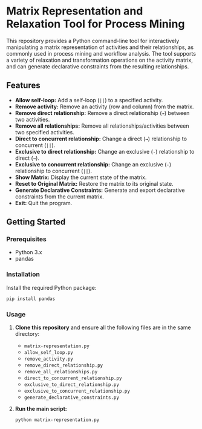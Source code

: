 # Matrix Representation and Relaxation Tool for Process Mining

This repository provides a Python command-line tool for interactively manipulating a matrix representation of activities and their relationships, as commonly used in process mining and workflow analysis. The tool supports a variety of relaxation and transformation operations on the activity matrix, and can generate declarative constraints from the resulting relationships.

## Features

- **Allow self-loop:** Add a self-loop (`||`) to a specified activity.
- **Remove activity:** Remove an activity (row and column) from the matrix.
- **Remove direct relationship:** Remove a direct relationship (`→`) between two activities.
- **Remove all relationships:** Remove all relationships/activities between two specified activities.
- **Direct to concurrent relationship:** Change a direct (`→`) relationship to concurrent (`||`).
- **Exclusive to direct relationship:** Change an exclusive (`-`) relationship to direct (`→`).
- **Exclusive to concurrent relationship:** Change an exclusive (`-`) relationship to concurrent (`||`).
- **Show Matrix:** Display the current state of the matrix.
- **Reset to Original Matrix:** Restore the matrix to its original state.
- **Generate Declarative Constraints:** Generate and export declarative constraints from the current matrix.
- **Exit:** Quit the program.

## Getting Started

### Prerequisites

- Python 3.x
- pandas

### Installation

Install the required Python package:

```bash
pip install pandas
```
### Usage

1. **Clone this repository** and ensure all the following files are in the same directory:
    - `matrix-representation.py`
    - `allow_self_loop.py`
    - `remove_activity.py`
    - `remove_direct_relationship.py`
    - `remove_all_relationships.py`
    - `direct_to_concurrent_relationship.py`
    - `exclusive_to_direct_relationship.py`
    - `exclusive_to_concurrent_relationship.py`
    - `generate_declarative_constraints.py`

2. **Run the main script:**

    ```bash
    python matrix-representation.py
    ```
